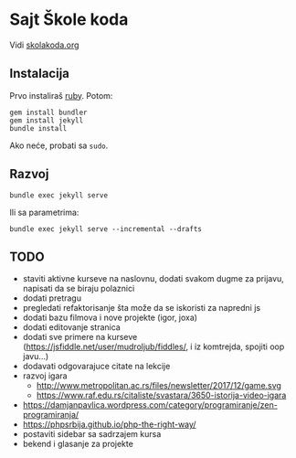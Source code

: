 # Sajt Škole koda

Vidi [skolakoda.org](https://skolakoda.org/)

## Instalacija

Prvo instaliraš [ruby](https://rubyinstaller.org/downloads/). Potom:

```
gem install bundler
gem install jekyll
bundle install
```

Ako neće, probati sa `sudo`.

## Razvoj

```
bundle exec jekyll serve
```

Ili sa parametrima:
```
bundle exec jekyll serve --incremental --drafts
```

## TODO

- staviti aktivne kurseve na naslovnu, dodati svakom dugme za prijavu, napisati da se biraju polaznici
- dodati pretragu
- pregledati refaktorisanje šta može da se iskoristi za napredni js
- dodati bazu filmova i nove projekte (igor, joxa)
- dodati editovanje stranica
- dodati sve primere na kurseve (https://jsfiddle.net/user/mudroljub/fiddles/, i iz komtrejda, spojiti oop javu...)
- dodavati odgovarajuce citate na lekcije
- razvoj igara
    - http://www.metropolitan.ac.rs/files/newsletter/2017/12/game.svg
    - https://www.raf.edu.rs/citaliste/svastara/3650-istorija-video-igara
- https://damjanpavlica.wordpress.com/category/programiranje/zen-programiranja/
- https://phpsrbija.github.io/php-the-right-way/
- postaviti sidebar sa sadrzajem kursa
- bekend i glasanje za projekte
